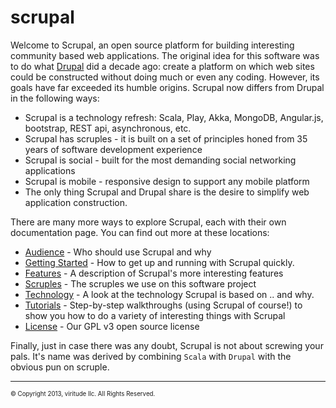 # scrupal

Welcome to  Scrupal, an open source platform for building interesting community based web applications. The original
idea for this software was to do what [Drupal](https://drupal.org) did a decade ago: create a platform on
which web sites could be constructed without doing much or even any coding. However, its goals have far exceeded its
humble origins. Scrupal now differs from Drupal in the following ways:
* Scrupal is a technology refresh: Scala, Play, Akka, MongoDB, Angular.js, bootstrap, REST api, asynchronous, etc.
* Scrupal has scruples - it is built on a set of principles honed from 35 years of software development experience
* Scrupal is social - built for the most demanding social networking applications
* Scrupal is mobile - responsive design to support any mobile platform
* The only thing Scrupal and Drupal share is the desire to simplify web application construction.

There are many more ways to explore Scrupal, each with their own documentation page. You can find out more at these
locations:
* [Audience](docs/audience.md) - Who should use Scrupal and why
* [Getting Started](docs/getting_started.md) - How to get up and running with Scrupal quickly.
* [Features](docs/features.md) - A description of Scrupal's more interesting features
* [Scruples](docs/scruples.md) - The scruples we use on this software project
* [Technology](docs/technology.md) - A look at the technology Scrupal is based on .. and why.
* [Tutorials](docs/tutorials.md) - Step-by-step walkthroughs (using Scrupal of course!) to show you how to do a
variety of interesting things with Scrupal
* [License](LICENSE) - Our GPL v3 open source license

Finally, just in case there was any doubt, Scrupal is not about screwing your pals. It's name was derived by
combining `Scala` with `Drupal` with the obvious pun on scruple.

- - -
<sub><sup>&copy; Copyright 2013, viritude llc. All Rights Reserved.</sup></sub>
